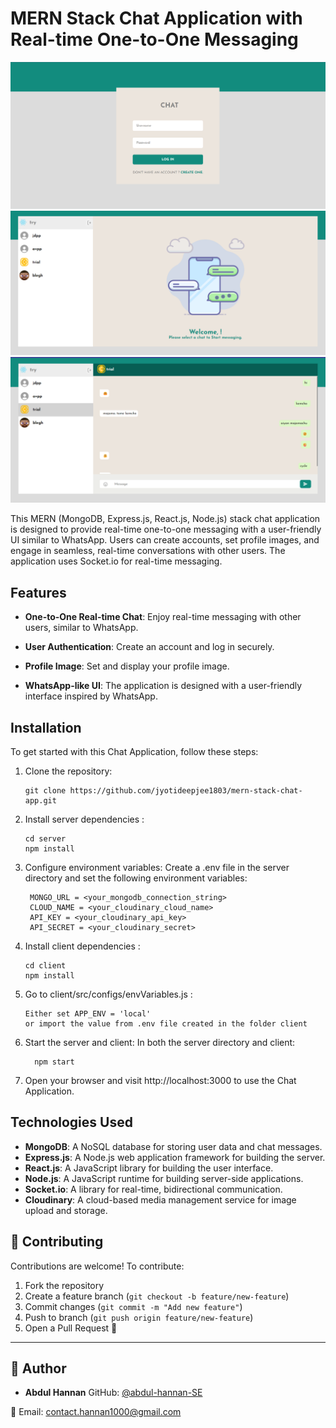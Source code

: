 # MERN Stack Chat Application with Real-time One-to-One Messaging

![ChatApp Screenshot](/demo/login.png)
![ChatApp Screenshot](/demo/chat_page.png)
![ChatApp Screenshot](/demo/chats.png)

This MERN (MongoDB, Express.js, React.js, Node.js) stack chat application is designed to provide real-time one-to-one messaging with a user-friendly UI similar to WhatsApp. Users can create accounts, set profile images, and engage in seamless, real-time conversations with other users. The application uses Socket.io for real-time messaging.

## Features

- **One-to-One Real-time Chat**: Enjoy real-time messaging with other users, similar to WhatsApp.

- **User Authentication**: Create an account and log in securely.

- **Profile Image**: Set and display your profile image.

- **WhatsApp-like UI**: The application is designed with a user-friendly interface inspired by WhatsApp.

## Installation

To get started with this Chat Application, follow these steps:

1. Clone the repository:

   ```shell
   git clone https://github.com/jyotideepjee1803/mern-stack-chat-app.git

2. Install server dependencies :

    ```shell
    cd server
    npm install
    
3. Configure environment variables:
   Create a .env file in the server directory and set the following environment variables:
   
   ```shell
    MONGO_URL = <your_mongodb_connection_string>
    CLOUD_NAME = <your_cloudinary_cloud_name>
    API_KEY = <your_cloudinary_api_key>
    API_SECRET = <your_cloudinary_secret>

4. Install client dependencies :

    ```shell
    cd client
    npm install

5. Go to client/src/configs/envVariables.js :
    ``` 
    Either set APP_ENV = 'local'
    or import the value from .env file created in the folder client
6.  Start the server and client:
   In both the server directory and client:
    ```shell
      npm start
    
7.  Open your browser and visit http://localhost:3000 to use the Chat Application.


## Technologies Used

- **MongoDB**: A NoSQL database for storing user data and chat messages.
- **Express.js**: A Node.js web application framework for building the server.
- **React.js**: A JavaScript library for building the user interface.
- **Node.js**: A JavaScript runtime for building server-side applications.
- **Socket.io**: A library for real-time, bidirectional communication.
- **Cloudinary**: A cloud-based media management service for image upload and storage.

## 🤝 Contributing

Contributions are welcome! To contribute:

1. Fork the repository
2. Create a feature branch (`git checkout -b feature/new-feature`)
3. Commit changes (`git commit -m "Add new feature"`)
4. Push to branch (`git push origin feature/new-feature`)
5. Open a Pull Request 🎉

---

## 👤 Author

* **Abdul Hannan**
  GitHub: [@abdul-hannan-SE](https://github.com/abdul-hannan-SE)

📧 Email: [contact.hannan1000@gmail.com](mailto:contact.hannan1000@gmail.com)


    
